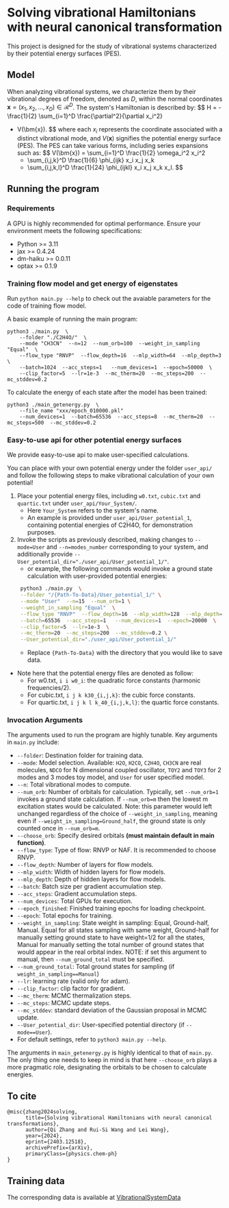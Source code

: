 # Solving vibrational Hamiltonians with neural canonical transformation

This project is designed for the study of vibrational systems characterized by their potential energy surfaces (PES).


## Model
When analyzing vibrational systems, we characterize them by their vibrational degrees of freedom, denoted as $D$, within the normal coordinates $\bm{x}=(x_1,x_2,...,x_D)\in \mathcal{R}^D$. The system's Hamiltonian is described by:
$$
H = - \frac{1}{2} \sum_{i=1}^D  \frac{\partial^2}{\partial x_i^2} 
+ V(\bm{x}).
$$
where each $x_i$ represents the coordinate associated with a distinct vibrational mode, and $V(\bm{x})$ signifies the potential energy surface (PES). The PES can take various forms, including series expansions such as:
$$
	V(\bm{x}) = \sum_{i=1}^D \frac{1}{2} \omega_i^2 x_i^2
    + \sum_{i,j,k}^D \frac{1}{6} \phi_{ijk} x_i x_j x_k
    + \sum_{i,j,k,l}^D \frac{1}{24} \phi_{ijkl} x_i x_j x_k x_l.
$$

## Running the program

### Requirements
A GPU is highly recommended for optimal performance. 
Ensure your environment meets the following specifications:
- Python >= 3.11
- jax >= 0.4.24
- dm-haiku >= 0.0.11
- optax >= 0.1.9 


### Training flow model and get energy of eigenstates

Run `python main.py --help` to check out the avaiable parameters for the code of training flow model.

A basic example of running the main program:
```
python3 ./main.py  \
    --folder "./C2H4O/"  \
    --mode "CH3CN"  --n=12  --num_orb=100  --weight_in_sampling "Equal"  \
    --flow_type "RNVP"  --flow_depth=16  --mlp_width=64  --mlp_depth=3 \
    --batch=1024  --acc_steps=1   --num_devices=1  --epoch=50000  \
    --clip_factor=5  --lr=1e-3  --mc_therm=20  --mc_steps=200  --mc_stddev=0.2 
```

To calculate the energy of each state after the model has been trained:
```
python3 ./main_getenergy.py  \
    --file_name "xxx/epoch_010000.pkl"
    --num_devices=1  --batch=65536  --acc_steps=8  --mc_therm=20  --mc_steps=500  --mc_stddev=0.2
```

### Easy-to-use api for other potential energy surfaces

We provide easy-to-use api to make user-specified calculations.

You can place with your own potential energy under the folder `user_api/` and follow the following steps to make vibrational calculation of your own potential!

1. Place your potential energy files, including `w0.txt`, `cubic.txt` and `quartic.txt` under `user_api/Your_System/`.
   - Here `Your_System` refers to the system's name.
   - An example is provided under `user_api/User_potential_1`, containing potential energies of C2H4O, for demonstration purposes.
2. Invoke the scripts as previously described, making changes to `--mode=User` and `--n=modes_number` corresponding to your system, and additionally provide  `--User_potential_dir="./user_api/User_potential_1/"`.
   - or example, the following commands would invoke a ground state calculation with user-provided potential energies:
   ```bash
    python3 ./main.py  \
    --folder "/{Path-To-Data}/User_potential_1/" \
    --mode "User"  --n=15  --num_orb=1 \
    --weight_in_sampling "Equal"  \
    --flow_type "RNVP"  --flow_depth=16  --mlp_width=128  --mlp_depth=2 \
    --batch=65536  --acc_steps=1   --num_devices=1  --epoch=20000  \
    --clip_factor=5  --lr=1e-3  \
    --mc_therm=20  --mc_steps=200  --mc_stddev=0.2 \
    --User_potential_dir="./user_api/User_potential_1/"
   ```
   - Replace `{Path-To-Data}` with the directory that you would like to save data.
- Note here that the potential energy files are denoted as follow:
  - For w0.txt, `i i w0_i`: the quadratic force constants (harmonic frequencies/2).
  - For cubic.txt, `i j k k30_{i,j,k}`: the cubic force constants.
  - For quartic.txt, `i j k l k_40_{i,j,k,l}`: the quartic force constants.

### Invocation Arguments
The arguments used to run the program are highly tunable.
Key arguments in `main.py` include:

- `--folder`: Destination folder for training data.
- `--mode`: Model selection. Available: `H2O`, `H2CO`, `C2H4O`, `CH3CN` are real molecules, `NDCO` for N dimensional coupled oscillator, `TOY2` and `TOY3` for 2 modes and 3 modes toy model, and `User` for user specified model.
- `--n`: Total vibrational modes to compute.
- `--num_orb`: Number of orbitals for calculation.
Typically, set `--num_orb=1` invokes a ground state calculation.
If `--num_orb=m` then the lowest m excitation states
would be calculated. Note: this parameter would left 
unchanged regardless of the choice of
 `--weight_in_sampling`, meaning even if 
`--weight_in_sampling=Ground_half`, the ground state
is only counted once in `--num_orb=m`.
- `--choose_orb`: Specify desired orbitals **(must maintain default in main function)**.
- `--flow_type`: Type of flow: RNVP or NAF. It is recommended to choose RNVP.
- `--flow_depth`: Number of layers for flow models.
- `--mlp_width`: Width of hidden layers for flow models.
- `--mlp_depth`: Depth of hidden layers for flow models.
- `--batch`: Batch size per gradient accumulation step.
- `--acc_steps`: Gradient accumulation steps.
- `--num_devices`: Total GPUs for execution.
- `--epoch_finished`: Finished training epochs for loading checkpoint.
- `--epoch`: Total epochs for training.
- `--weight_in_sampling`: State weight in sampling: Equal, Ground-half, Manual.
Equal for all states sampling with same weight,
Ground-half for manually setting ground state to have weight=1/2 for all the states, 
Manual for manually setting the total number of ground states that would 
appear in the real orbital index. NOTE: if set this argument to manual, then `--num_ground_total` must be 
specified.
- `--num_ground_total`: Total ground states for sampling (if `weight_in_sampling==Manual`)
- `--lr`: learning rate (valid only for adam).
- `--clip_factor`: clip factor for gradient.
- `--mc_therm`: MCMC thermalization steps.
- `--mc_steps`: MCMC update steps.
- `--mc_stddev`: standard deviation of the Gaussian 
proposal in MCMC update.
- `--User_potential_dir`: User-specified potential directory (if `--mode==User`).
- For default settings, refer to `python3 main.py --help`.



The arguments in `main_getenergy.py` is highly 
identical to that of `main.py`. The only thing 
one needs to keep in mind is that here `--choose_orb` 
plays a more pragmatic role, designating the
orbitals to be chosen to calculate energies.

## To cite

```
@misc{zhang2024solving,
      title={Solving vibrational Hamiltonians with neural canonical transformations}, 
      author={Qi Zhang and Rui-Si Wang and Lei Wang},
      year={2024},
      eprint={2403.12518},
      archivePrefix={arXiv},
      primaryClass={physics.chem-ph}
}
```

## Training data

The corresponding data is available at [VibrationalSystemData](https://github.com/zhangqi94/VibrationalSystemData)
